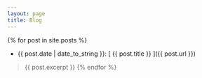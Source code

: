 ```yaml
---
layout: page
title: Blog
---
```


{% for post in site.posts %}
  * {{ post.date | date_to_string }}: [ {{ post.title }} ]({{ post.url }})
  > {{ post.excerpt }}
{% endfor %}